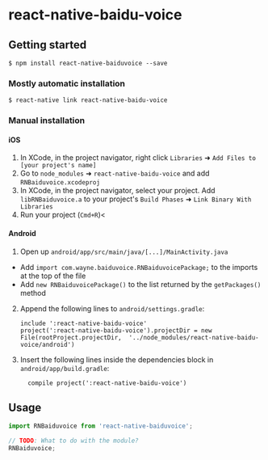 
# react-native-baidu-voice

## Getting started

`$ npm install react-native-baiduvoice --save`

### Mostly automatic installation

`$ react-native link react-native-baidu-voice`

### Manual installation


#### iOS

1. In XCode, in the project navigator, right click `Libraries` ➜ `Add Files to [your project's name]`
2. Go to `node_modules` ➜ `react-native-baidu-voice` and add `RNBaiduvoice.xcodeproj`
3. In XCode, in the project navigator, select your project. Add `libRNBaiduvoice.a` to your project's `Build Phases` ➜ `Link Binary With Libraries`
4. Run your project (`Cmd+R`)<

#### Android

1. Open up `android/app/src/main/java/[...]/MainActivity.java`
  - Add `import com.wayne.baiduvoice.RNBaiduvoicePackage;` to the imports at the top of the file
  - Add `new RNBaiduvoicePackage()` to the list returned by the `getPackages()` method
2. Append the following lines to `android/settings.gradle`:
  	```
  	include ':react-native-baidu-voice'
  	project(':react-native-baidu-voice').projectDir = new File(rootProject.projectDir, 	'../node_modules/react-native-baidu-voice/android')
  	```
3. Insert the following lines inside the dependencies block in `android/app/build.gradle`:
  	```
      compile project(':react-native-baidu-voice')
  	```


## Usage
```javascript
import RNBaiduvoice from 'react-native-baiduvoice';

// TODO: What to do with the module?
RNBaiduvoice;
```
  